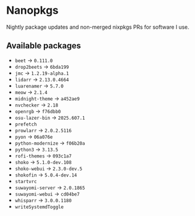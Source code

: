 <!--
SPDX-FileCopyrightText: 2025 Hana Kretzer <hanakretzer@gmail.com>

SPDX-License-Identifier: CC0-1.0
-->

# Nanopkgs

Nightly package updates and non-merged nixpkgs PRs for software I use.

## Available packages

- `beet` -> `0.111.0`
- `drop2beets` -> `6bda199`
- `jmc` -> `1.2.19-alpha.1`
- `lidarr` -> `2.13.0.4664`
- `luarenamer` -> `5.7.0`
- `meow` -> `2.1.4`
- `midnight-theme` -> `a452ae9`
- `nvchecker` -> `2.18`
- `openrgb` -> `f76dbb0`
- `osu-lazer-bin` -> `2025.607.1`
- `prefetch`
- `prowlarr` -> `2.0.2.5116`
- `pyon` -> `06a076e`
- `python-modernize` -> `f06b20a`
- `python3` -> `3.13.5`
- `rofi-themes` -> `093c1a7`
- `shoko` -> `5.1.0-dev.108`
- `shoko-webui` -> `2.3.0-dev.5`
- `shokofin` -> `5.0.4-dev.14`
- `startvrc`
- `suwayomi-server` -> `2.0.1865`
- `suwayomi-webui` -> `cd04be7`
- `whisparr` -> `3.0.0.1180`
- `writeSystemdToggle`

